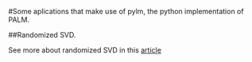 #Some aplications that make use of pylm, the python implementation of PALM.

##Randomized SVD.

See more about randomized SVD in this [article](https://research.facebook.com/blog/fast-randomized-svd/)
